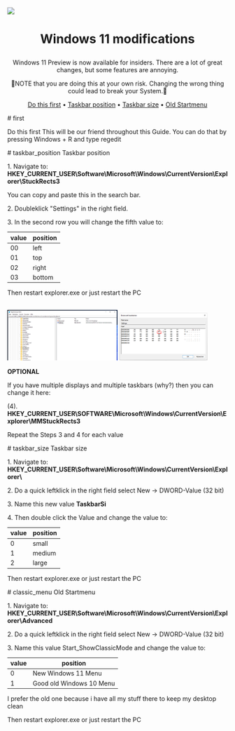 <!DOCTYPE html>
<html>
<body>
<img align="center" src="https://i.pcmag.com/imagery/articles/07byLBF5UaGsFsKtyOsENAg-11.1624559555.fit_lim.png">
<h1 align="center">
  <p>Windows 11 modifications</p>
</h1>

<p align="center">
  Windows 11 Preview is now available for insiders. There are a lot of great changes, but some features are annoying.
  </p>
  <p align="center">🔷NOTE that you are doing this at your own risk. Changing the wrong thing could lead to break your System.🔷</p>
<p align="center">
  <a href="#first">Do this first</a>
  •
  <a href="#taskbar_position">Taskbar position</a>
  •  
  <a href="#taskbar_size">Taskbar size</a>
  •
  <a href="#classic_menu">Old Startmenu</a>
</p>
# first
<p> 
<a id="#first">Do this first</a>                            
    This will be our friend throughout this Guide.
    You can do that by pressing Windows + R and type regedit
</p>
# taskbar_position
<a id="#taskbar_position">Taskbar position</a>
<p>1. Navigate to: <b>HKEY_CURRENT_USER\Software\Microsoft\Windows\CurrentVersion\Explorer\StuckRects3</b></p> 
<p>You can copy and paste this in the search bar.</p>
<p>2. Doubleklick "Settings" in the right field.</p>
<p> 3. In the second row you will change the fifth value to:</p>
<table>
  <thead>
    <tr>
      <th>value</th>
      <th>position</th>
    </tr>
   </thead>
   <tbody>
     <tr>
       <td>00</td>
       <td>left</td>
     </tr>
     <tr>
       <td>01</td>
       <td>top</td>
     </tr>
     <tr>
       <td>02</td>
       <td>right</td>
     </tr>
     <tr>
       <td>03</td>
       <td>bottom</td>
     </tr>
  </tbody>
</table>
<p> Then restart explorer.exe or just restart the PC </p>
<p>
  <br>
  <img width="50%" src="https://raw.githubusercontent.com/marcel-kraatz/windows11-mods/main/StuckRects3.png">
  <img width="40%" src="https://raw.githubusercontent.com/marcel-kraatz/windows11-mods/main/stuckrects.png">
  <br>
</p>

<b>OPTIONAL</b>
<p>If you have multiple displays and multiple taskbars (why?) then you can change it here:</p>
<p>(4). <b>HKEY_CURRENT_USER\SOFTWARE\Microsoft\Windows\CurrentVersion\Explorer\MMStuckRects3</b></p>
<p>Repeat the Steps 3 and 4 for each value</p>
# taskbar_size
<a id="#taskbar_size">Taskbar size</a>
<p>1. Navigate to: <b>HKEY_CURRENT_USER\Software\Microsoft\Windows\CurrentVersion\Explorer\</b></p>
<p>2. Do a quick leftklick in the right field select New -> DWORD-Value (32 bit)</p>
<p>3. Name this new value <b>TaskbarSi</b></p>
<p>4. Then double click the Value and change the value to:</p> 
<table>
  <thead>
    <tr>
      <th>value</th>
      <th>position</th>
    </tr>
   </thead>
   <tbody>
     <tr>
       <td>0</td>
       <td>small</td>
     </tr>
     <tr>
       <td>1</td>
       <td>medium</td>
     </tr>
     <tr>
       <td>2</td>
       <td>large</td>
     </tr>
  </tbody>
</table>
<p> Then restart explorer.exe or just restart the PC </p>
# classic_menu
<a id="#classic_menu">Old Startmenu</a>
<p>1. Navigate to: <b>HKEY_CURRENT_USER\Software\Microsoft\Windows\CurrentVersion\Explorer\Advanced</b></p>
<p>2. Do a quick leftklick in the right field select New -> DWORD-Value (32 bit)</p>
<p>3. Name this value Start_ShowClassicMode and change the value to:</p>
<table>
<thead>
<tr>
<th>value</th>
<th>position</th>
</tr>
</thead>
    <tbody>
    <tr>
        <td>0</td>
        <td>New Windows 11 Menu</td>
    </tr>
    <tr>
        <td>1</td>
        <td>Good old Windows 10 Menu</td>
    </tr>
    </tbody>
</table>
<p>I prefer the old one because i have all my stuff there to keep my desktop clean</p>
<p>Then restart explorer.exe or just restart the PC</p>
   
  </body>
</html>
